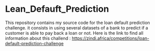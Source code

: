 # Lean_Defauft_Prediction
This repository contains my source code for the loan default prediction challenge. it consists in using several datasets of a bank to predict if a customer is able to pay back a loan or not.
Here is the link to find all information about this challend : https://zindi.africa/competitions/loan-default-prediction-challenge
